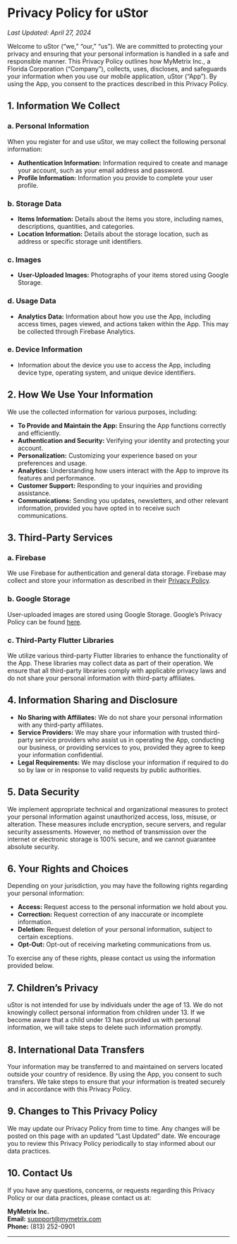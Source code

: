 # Privacy Policy for uStor

_Last Updated: April 27, 2024_

Welcome to uStor (“we,” “our,” “us”). We are committed to protecting your privacy and ensuring that your personal information is handled in a safe and responsible manner. This Privacy Policy outlines how MyMetrix Inc., a Florida Corporation (“Company”), collects, uses, discloses, and safeguards your information when you use our mobile application, uStor (“App”). By using the App, you consent to the practices described in this Privacy Policy.

## 1. **Information We Collect**

### **a. Personal Information**
When you register for and use uStor, we may collect the following personal information:
- **Authentication Information:** Information required to create and manage your account, such as your email address and password.
- **Profile Information:** Information you provide to complete your user profile.

### **b. Storage Data**
- **Items Information:** Details about the items you store, including names, descriptions, quantities, and categories.
- **Location Information:** Details about the storage location, such as address or specific storage unit identifiers.

### **c. Images**
- **User-Uploaded Images:** Photographs of your items stored using Google Storage.

### **d. Usage Data**
- **Analytics Data:** Information about how you use the App, including access times, pages viewed, and actions taken within the App. This may be collected through Firebase Analytics.

### **e. Device Information**
- Information about the device you use to access the App, including device type, operating system, and unique device identifiers.

## 2. **How We Use Your Information**

We use the collected information for various purposes, including:

- **To Provide and Maintain the App:** Ensuring the App functions correctly and efficiently.
- **Authentication and Security:** Verifying your identity and protecting your account.
- **Personalization:** Customizing your experience based on your preferences and usage.
- **Analytics:** Understanding how users interact with the App to improve its features and performance.
- **Customer Support:** Responding to your inquiries and providing assistance.
- **Communications:** Sending you updates, newsletters, and other relevant information, provided you have opted in to receive such communications.

## 3. **Third-Party Services**

### **a. Firebase**
We use Firebase for authentication and general data storage. Firebase may collect and store your information as described in their [Privacy Policy](https://firebase.google.com/support/privacy).

### **b. Google Storage**
User-uploaded images are stored using Google Storage. Google’s Privacy Policy can be found [here](https://policies.google.com/privacy).

### **c. Third-Party Flutter Libraries**
We utilize various third-party Flutter libraries to enhance the functionality of the App. These libraries may collect data as part of their operation. We ensure that all third-party libraries comply with applicable privacy laws and do not share your personal information with third-party affiliates.

## 4. **Information Sharing and Disclosure**

- **No Sharing with Affiliates:** We do not share your personal information with any third-party affiliates.
- **Service Providers:** We may share your information with trusted third-party service providers who assist us in operating the App, conducting our business, or providing services to you, provided they agree to keep your information confidential.
- **Legal Requirements:** We may disclose your information if required to do so by law or in response to valid requests by public authorities.

## 5. **Data Security**

We implement appropriate technical and organizational measures to protect your personal information against unauthorized access, loss, misuse, or alteration. These measures include encryption, secure servers, and regular security assessments. However, no method of transmission over the internet or electronic storage is 100% secure, and we cannot guarantee absolute security.

## 6. **Your Rights and Choices**

Depending on your jurisdiction, you may have the following rights regarding your personal information:

- **Access:** Request access to the personal information we hold about you.
- **Correction:** Request correction of any inaccurate or incomplete information.
- **Deletion:** Request deletion of your personal information, subject to certain exceptions.
- **Opt-Out:** Opt-out of receiving marketing communications from us.

To exercise any of these rights, please contact us using the information provided below.

## 7. **Children’s Privacy**

uStor is not intended for use by individuals under the age of 13. We do not knowingly collect personal information from children under 13. If we become aware that a child under 13 has provided us with personal information, we will take steps to delete such information promptly.

## 8. **International Data Transfers**

Your information may be transferred to and maintained on servers located outside your country of residence. By using the App, you consent to such transfers. We take steps to ensure that your information is treated securely and in accordance with this Privacy Policy.

## 9. **Changes to This Privacy Policy**

We may update our Privacy Policy from time to time. Any changes will be posted on this page with an updated “Last Updated” date. We encourage you to review this Privacy Policy periodically to stay informed about our data practices.

## 10. **Contact Us**

If you have any questions, concerns, or requests regarding this Privacy Policy or our data practices, please contact us at:

**MyMetrix Inc.**   
**Email:** suppport@mymetrix.com  
**Phone:** (813) 252-0901

---
